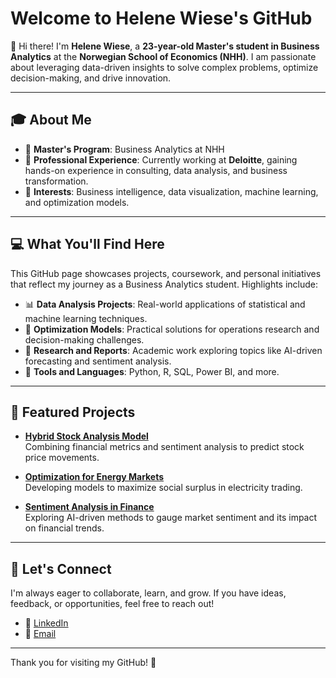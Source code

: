 # Welcome to Helene Wiese's GitHub

👋 Hi there! I'm **Helene Wiese**, a **23-year-old Master's student in Business Analytics** at the **Norwegian School of Economics (NHH)**. I am passionate about leveraging data-driven insights to solve complex problems, optimize decision-making, and drive innovation.

---

## 🎓 About Me
- 🌟 **Master's Program**: Business Analytics at NHH  
- 💼 **Professional Experience**: Currently working at **Deloitte**, gaining hands-on experience in consulting, data analysis, and business transformation.  
- 🧠 **Interests**: Business intelligence, data visualization, machine learning, and optimization models.

---

## 💻 What You'll Find Here
This GitHub page showcases projects, coursework, and personal initiatives that reflect my journey as a Business Analytics student. Highlights include:
- 📊 **Data Analysis Projects**: Real-world applications of statistical and machine learning techniques.
- 🚀 **Optimization Models**: Practical solutions for operations research and decision-making challenges.
- 🧾 **Research and Reports**: Academic work exploring topics like AI-driven forecasting and sentiment analysis.
- 🔧 **Tools and Languages**: Python, R, SQL, Power BI, and more.

---

## 🌟 Featured Projects
- **[Hybrid Stock Analysis Model](#)**  
  Combining financial metrics and sentiment analysis to predict stock price movements.
  
- **[Optimization for Energy Markets](#)**  
  Developing models to maximize social surplus in electricity trading.

- **[Sentiment Analysis in Finance](#)**  
  Exploring AI-driven methods to gauge market sentiment and its impact on financial trends.

---

## 🚀 Let's Connect
I'm always eager to collaborate, learn, and grow. If you have ideas, feedback, or opportunities, feel free to reach out!  
- 💼 [LinkedIn](https://www.linkedin.com/in/helene-wiese-hansen-bb72b3194)  
- 📧 [Email](mailto:helenewieseh@gmail.com)

---

Thank you for visiting my GitHub! 🌟
